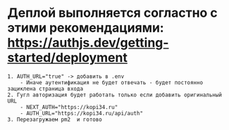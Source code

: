 # Деплой выполняется согластно с этими рекомендациями: https://authjs.dev/getting-started/deployment
	1. AUTH_URL="true" -> добавить в .env 
		- Иначе аутентификация не будет отвечать - будет постоянно зациклена страница входа
	2. Гугл авторизация будет работать только если добавить оригинальный URL
		- NEXT_AUTH="https://kopi34.ru"
		- AUTH_URL="https://kopi34.ru/api/auth"
	3. Перезагружаем pm2  и готово